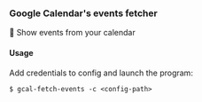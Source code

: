 ### Google Calendar's events fetcher

📆 Show events from your calendar

#### Usage

Add credentials to config and launch the program:

```
$ gcal-fetch-events -c <config-path>
```
